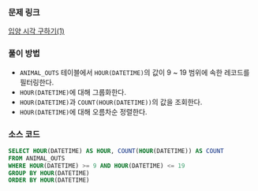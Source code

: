 ### 문제 링크
[입양 시각 구하기(1)](https://school.programmers.co.kr/learn/courses/30/lessons/59412)

### 풀이 방법
- `ANIMAL_OUTS` 테이블에서 `HOUR(DATETIME)`의 값이 9 ~ 19 범위에 속한 레코드를 필터링한다.
- `HOUR(DATETIME)`에 대해 그룹화한다.
- `HOUR(DATETIME)`과 `COUNT(HOUR(DATETIME))`의 값을 조회한다.
- `HOUR(DATETIME)`에 대해 오름차순 정렬한다.

### 소스 코드
```sql
SELECT HOUR(DATETIME) AS HOUR, COUNT(HOUR(DATETIME)) AS COUNT
FROM ANIMAL_OUTS 
WHERE HOUR(DATETIME) >= 9 AND HOUR(DATETIME) <= 19
GROUP BY HOUR(DATETIME)
ORDER BY HOUR(DATETIME)
```